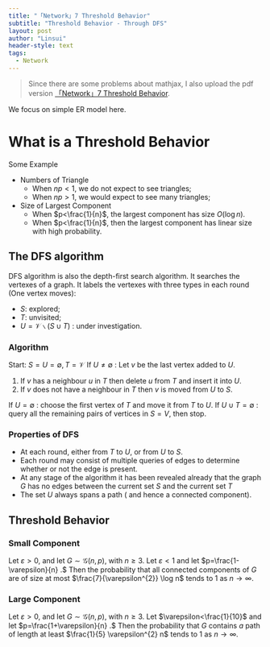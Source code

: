 ```yaml
---
title: "「Network」7 Threshold Behavior"
subtitle: "Threshold Behavior - Through DFS"
layout: post
author: "Linsui"
header-style: text
tags:
  - Network
---
```


> Since there are some problems about mathjax, I also upload the pdf version <a href="https://denglinsui.github.io/reading-note/pdf/Network/07.pdf" target="_blank">「Network」7 Threshold Behavior</a>.



We focus on simple ER model here.

# What is a Threshold Behavior

Some Example

- Numbers of Triangle
  - When $np<1$, we do not expect to see triangles;
  - When $np>1$, we would expect to see many triangles;
- Size of Largest Component
  - When $p<\frac{1}{n}$, the largest component has size $O(\log n)$.
  - When $p<\frac{1}{n}$, then the largest component has linear size with high probability.



## The DFS algorithm  

DFS algorithm is also the depth-first search algorithm. It searches the vertexes of a graph. It labels the vertexes with three types in each round (One vertex moves):

- $S$: explored;
- $T$: unvisited;
- $U=\mathcal{V} \backslash(S \cup T)$ : under investigation.

### Algorithm

Start: $S=U=\emptyset, T=\mathcal{V}$
If $U \neq \emptyset$ : Let $v$ be the last vertex added to $U$.

1. If $v$ has a neighbour $u$ in $T$ then delete $u$ from $T$ and insert it into $U$.
2. If $v$ does not have a neighbour in $T$ then $v$ is moved from $U$ to $S$.

If $U=\emptyset$ : choose the first vertex of $T$ and move it from $T$ to $U$. If $U \cup T=\emptyset$ : query all the remaining pairs of vertices in $S=V$, then stop.

### Properties of DFS

- At each round, either from $T$ to $U$, or from $U$ to $S$.
- Each round may consist of multiple queries of edges to determine whether or not the edge is present.
- At any stage of the algorithm it has been revealed already that the graph $G$ has no edges between the current set $S$ and the current set $T$
- The set $U$ always spans a path ( and hence a connected component).

## Threshold Behavior

### Small Component

Let $\varepsilon>0$, and let $G \sim \mathcal{G}(n, p)$, with $n \geq 3 .$ Let $\varepsilon<1$ and let $p=\frac{1-\varepsilon}{n} .$ Then the probability that all connected components of $G$ are of size at most $\frac{7}{\varepsilon^{2}} \log n$ tends to $1$ as $n \rightarrow \infty$.

### Large Component

Let $\varepsilon>0$, and let $G \sim \mathcal{G}(n, p)$, with $n \geq 3 .$ Let $\varepsilon<\frac{1}{10}$ and let $p=\frac{1+\varepsilon}{n} .$ Then the probability that $G$ contains $a$ path of length at least $\frac{1}{5} \varepsilon^{2} n$ tends to 1 as $n \rightarrow \infty$.



